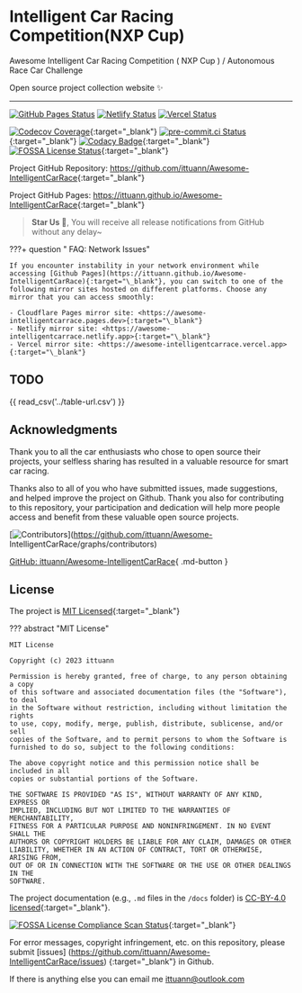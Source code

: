 # Intelligent Car Racing Competition(NXP Cup)

Awesome Intelligent Car Racing Competition ( NXP Cup ) / Autonomous Race Car Challenge

Open source project collection website ✨

---

[![GitHub Pages Status][github-image]][github-url]
[![Netlify Status][netlify-image]][netlify-url]
[![Vercel Status][vercel-image]][vercel-url]

[github-image]: https://img.shields.io/github/deployments/ittuann/Awesome-IntelligentCarRace/github-pages?label=GitHub%20Pages&logo=github
[github-url]: https://ittuann.github.io/Awesome-IntelligentCarRace
[netlify-image]: https://api.netlify.com/api/v1/badges/a417caa8-be38-4fa6-8426-0d97ff68151b/deploy-status
[netlify-url]: https://awesome-intelligentcarrace.netlify.app
[vercel-image]: https://img.shields.io/github/deployments/ittuann/Awesome-IntelligentCarRace/Production?label=Vercel&logo=vercel
[vercel-url]: https://awesome-intelligent-car-race.vercel.app

[![Codecov Coverage](https://codecov.io/gh/ittuann/Awesome-IntelligentCarRace/graph/badge.svg?token=UZT4S22K06)](https://codecov.io/gh/ittuann/Awesome-IntelligentCarRace){:target="\_blank"}
[![pre-commit.ci Status](https://results.pre-commit.ci/badge/github/ittuann/Awesome-IntelligentCarRace/main.svg)](https://results.pre-commit.ci/latest/github/ittuann/Awesome-IntelligentCarRace/main){:target="\_blank"}
[![Codacy Badge](https://app.codacy.com/project/badge/Grade/35d02f5299284eefadd465b0d01a8fce)](https://app.codacy.com/gh/ittuann/Awesome-IntelligentCarRace/dashboard?utm_source=gh&utm_medium=referral&utm_content=&utm_campaign=Badge_grade){:target="\_blank"}
[![FOSSA License Status](https://app.fossa.com/api/projects/git%2Bgithub.com%2Fittuann%2FAwesome-IntelligentCarRace.svg?type=shield&issueType=license)](https://app.fossa.com/projects/git%2Bgithub.com%2Fittuann%2FAwesome-IntelligentCarRace?ref=badge_shield&issueType=license){:target="\_blank"}

Project GitHub Repository: <https://github.com/ittuann/Awesome-IntelligentCarRace>{:target="\_blank"}

Project GitHub Pages: <https://ittuann.github.io/Awesome-IntelligentCarRace>{:target="\_blank"}

> **Star Us 🌟**, You will receive all release notifications from GitHub without any delay~

???+ question " FAQ: Network Issues"

    If you encounter instability in your network environment while accessing [Github Pages](https://ittuann.github.io/Awesome-IntelligentCarRace){:target="\_blank"}, you can switch to one of the following mirror sites hosted on different platforms. Choose any mirror that you can access smoothly:

    - Cloudflare Pages mirror site: <https://awesome-intelligentcarrace.pages.dev>{:target="\_blank"}
    - Netlify mirror site: <https://awesome-intelligentcarrace.netlify.app>{:target="\_blank"}
    - Vercel mirror site: <https://awesome-intelligentcarrace.vercel.app>{:target="\_blank"}

## TODO

{{ read_csv('../table-url.csv') }}

## Acknowledgments

Thank you to all the car enthusiasts who chose to open source their projects, your selfless sharing has resulted in a valuable resource for smart car racing.

Thanks also to all of you who have submitted issues, made suggestions, and helped improve the project on Github. Thank you also for contributing to this repository, your participation and dedication will help more people access and benefit from these valuable open source projects.

[![Contributors](https://contrib.rocks/image?repo=ittuann/Awesome-IntelligentCarRace)](https://github.com/ittuann/Awesome- IntelligentCarRace/graphs/contributors)

[GitHub: ittuann/Awesome-IntelligentCarRace](https://github.com/ittuann/Awesome-IntelligentCarRace){ .md-button }

## License

The project is [MIT Licensed](https://github.com/ittuann/Awesome-IntelligentCarRace/blob/main/LICENSE){:target="\_blank"}

??? abstract "MIT License"

    MIT License

    Copyright (c) 2023 ittuann

    Permission is hereby granted, free of charge, to any person obtaining a copy
    of this software and associated documentation files (the "Software"), to deal
    in the Software without restriction, including without limitation the rights
    to use, copy, modify, merge, publish, distribute, sublicense, and/or sell
    copies of the Software, and to permit persons to whom the Software is
    furnished to do so, subject to the following conditions:

    The above copyright notice and this permission notice shall be included in all
    copies or substantial portions of the Software.

    THE SOFTWARE IS PROVIDED "AS IS", WITHOUT WARRANTY OF ANY KIND, EXPRESS OR
    IMPLIED, INCLUDING BUT NOT LIMITED TO THE WARRANTIES OF MERCHANTABILITY,
    FITNESS FOR A PARTICULAR PURPOSE AND NONINFRINGEMENT. IN NO EVENT SHALL THE
    AUTHORS OR COPYRIGHT HOLDERS BE LIABLE FOR ANY CLAIM, DAMAGES OR OTHER
    LIABILITY, WHETHER IN AN ACTION OF CONTRACT, TORT OR OTHERWISE, ARISING FROM,
    OUT OF OR IN CONNECTION WITH THE SOFTWARE OR THE USE OR OTHER DEALINGS IN THE
    SOFTWARE.

The project documentation (e.g., `.md` files in the `/docs` folder) is [CC-BY-4.0 licensed](https://github.com/ittuann/Awesome-IntelligentCarRace/blob/main/LICENSE-docs){:target="\_blank"}.

[![FOSSA License Compliance Scan Status](https://app.fossa.com/api/projects/git%2Bgithub.com%2Fittuann%2FAwesome-IntelligentCarRace.svg?type=large&issueType=license)](https://app.fossa.com/projects/git%2Bgithub.com%2Fittuann%2FAwesome-IntelligentCarRace?ref=badge_large&issueType=license){:target="\_blank"}

For error messages, copyright infringement, etc. on this repository, please submit [issues] (https://github.com/ittuann/Awesome-IntelligentCarRace/issues) {:target="\_blank"} in Github.

If there is anything else you can email me [ittuann@outlook.com](mailto:ittuann@outlook.com)
